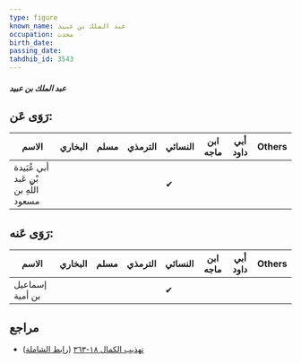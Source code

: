```yaml
---
type: figure
known_name: عبد الملك بن عبيد
occupation: محدث
birth_date:
passing_date:
tahdhib_id: 3543
---
```

##### عبد الملك بن عبيد

## رَوَى عَن:
| الاسم                                 | البخاري | مسلم | الترمذي | النسائي | ابن ماجه | أبي داود | Others |
| ------------------------------------- | ------- | ---- | ------- | ------- | -------- | -------- | ------ |
| أبي عُبَيدة بْن عَبد اللَّهِ بن مسعود |         |      |         | ✔       |          |          |        |
## رَوَى عَنه:
| الاسم           | البخاري | مسلم | الترمذي | النسائي | ابن ماجه | أبي داود | Others |
| --------------- | ------- | ---- | ------- | ------- | -------- | -------- | ------ |
| إسماعيل بن أمية |         |      |         | ✔       |          |          |        |
## مراجع
- [تهذيب الكمال ١٨-٣٦٣](obsidian://open?vault=Tahdhib-al-Kamal&file=Figures/٣٥٤٣-عبد%20الملك%20بن%20عبيد) ([رابط الشاملة](https://shamela.ws/book/3722/9396))